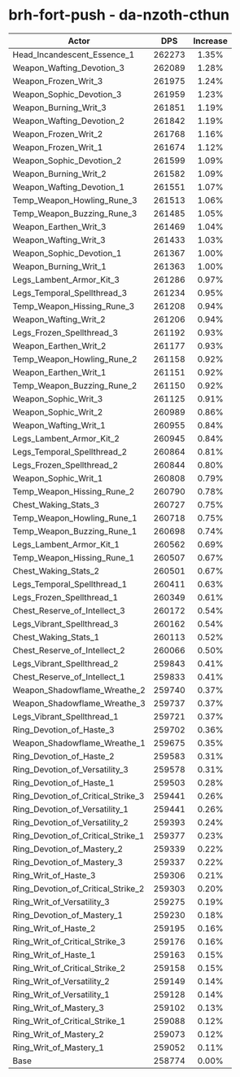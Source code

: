 # brh-fort-push - da-nzoth-cthun
| Actor | DPS | Increase |
|---|:---:|:---:|
|Head_Incandescent_Essence_1|262273|1.35%|
|Weapon_Wafting_Devotion_3|262089|1.28%|
|Weapon_Frozen_Writ_3|261975|1.24%|
|Weapon_Sophic_Devotion_3|261959|1.23%|
|Weapon_Burning_Writ_3|261851|1.19%|
|Weapon_Wafting_Devotion_2|261842|1.19%|
|Weapon_Frozen_Writ_2|261768|1.16%|
|Weapon_Frozen_Writ_1|261674|1.12%|
|Weapon_Sophic_Devotion_2|261599|1.09%|
|Weapon_Burning_Writ_2|261582|1.09%|
|Weapon_Wafting_Devotion_1|261551|1.07%|
|Temp_Weapon_Howling_Rune_3|261513|1.06%|
|Temp_Weapon_Buzzing_Rune_3|261485|1.05%|
|Weapon_Earthen_Writ_3|261469|1.04%|
|Weapon_Wafting_Writ_3|261433|1.03%|
|Weapon_Sophic_Devotion_1|261367|1.00%|
|Weapon_Burning_Writ_1|261363|1.00%|
|Legs_Lambent_Armor_Kit_3|261286|0.97%|
|Legs_Temporal_Spellthread_3|261234|0.95%|
|Temp_Weapon_Hissing_Rune_3|261208|0.94%|
|Weapon_Wafting_Writ_2|261206|0.94%|
|Legs_Frozen_Spellthread_3|261192|0.93%|
|Weapon_Earthen_Writ_2|261177|0.93%|
|Temp_Weapon_Howling_Rune_2|261158|0.92%|
|Weapon_Earthen_Writ_1|261151|0.92%|
|Temp_Weapon_Buzzing_Rune_2|261150|0.92%|
|Weapon_Sophic_Writ_3|261125|0.91%|
|Weapon_Sophic_Writ_2|260989|0.86%|
|Weapon_Wafting_Writ_1|260955|0.84%|
|Legs_Lambent_Armor_Kit_2|260945|0.84%|
|Legs_Temporal_Spellthread_2|260864|0.81%|
|Legs_Frozen_Spellthread_2|260844|0.80%|
|Weapon_Sophic_Writ_1|260808|0.79%|
|Temp_Weapon_Hissing_Rune_2|260790|0.78%|
|Chest_Waking_Stats_3|260727|0.75%|
|Temp_Weapon_Howling_Rune_1|260718|0.75%|
|Temp_Weapon_Buzzing_Rune_1|260698|0.74%|
|Legs_Lambent_Armor_Kit_1|260562|0.69%|
|Temp_Weapon_Hissing_Rune_1|260507|0.67%|
|Chest_Waking_Stats_2|260501|0.67%|
|Legs_Temporal_Spellthread_1|260411|0.63%|
|Legs_Frozen_Spellthread_1|260349|0.61%|
|Chest_Reserve_of_Intellect_3|260172|0.54%|
|Legs_Vibrant_Spellthread_3|260162|0.54%|
|Chest_Waking_Stats_1|260113|0.52%|
|Chest_Reserve_of_Intellect_2|260066|0.50%|
|Legs_Vibrant_Spellthread_2|259843|0.41%|
|Chest_Reserve_of_Intellect_1|259833|0.41%|
|Weapon_Shadowflame_Wreathe_2|259740|0.37%|
|Weapon_Shadowflame_Wreathe_3|259737|0.37%|
|Legs_Vibrant_Spellthread_1|259721|0.37%|
|Ring_Devotion_of_Haste_3|259702|0.36%|
|Weapon_Shadowflame_Wreathe_1|259675|0.35%|
|Ring_Devotion_of_Haste_2|259583|0.31%|
|Ring_Devotion_of_Versatility_3|259578|0.31%|
|Ring_Devotion_of_Haste_1|259503|0.28%|
|Ring_Devotion_of_Critical_Strike_3|259441|0.26%|
|Ring_Devotion_of_Versatility_1|259441|0.26%|
|Ring_Devotion_of_Versatility_2|259393|0.24%|
|Ring_Devotion_of_Critical_Strike_1|259377|0.23%|
|Ring_Devotion_of_Mastery_2|259339|0.22%|
|Ring_Devotion_of_Mastery_3|259337|0.22%|
|Ring_Writ_of_Haste_3|259306|0.21%|
|Ring_Devotion_of_Critical_Strike_2|259303|0.20%|
|Ring_Writ_of_Versatility_3|259275|0.19%|
|Ring_Devotion_of_Mastery_1|259230|0.18%|
|Ring_Writ_of_Haste_2|259195|0.16%|
|Ring_Writ_of_Critical_Strike_3|259176|0.16%|
|Ring_Writ_of_Haste_1|259163|0.15%|
|Ring_Writ_of_Critical_Strike_2|259158|0.15%|
|Ring_Writ_of_Versatility_2|259149|0.14%|
|Ring_Writ_of_Versatility_1|259128|0.14%|
|Ring_Writ_of_Mastery_3|259102|0.13%|
|Ring_Writ_of_Critical_Strike_1|259088|0.12%|
|Ring_Writ_of_Mastery_2|259073|0.12%|
|Ring_Writ_of_Mastery_1|259052|0.11%|
|Base|258774|0.00%|
